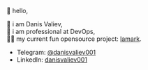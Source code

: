 👋 hello,  

🙂 i am Danis Valiev,  
🥷 i am professional at DevOps,  
👨‍💻 my current fun opensource project: [lamark](https://github.com/danisvaliev001/lamark).

+ Telegram: [@danisvaliev001](https://danisvaliev001.t.me)  
+ LinkedIn: [danisvaliev001](https://www.linkedin.com/in/danisvaliev001/)
